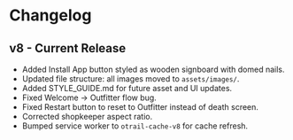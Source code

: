 # Changelog

## v8 - Current Release
- Added Install App button styled as wooden signboard with domed nails.
- Updated file structure: all images moved to `assets/images/`.
- Added STYLE_GUIDE.md for future asset and UI updates.
- Fixed Welcome → Outfitter flow bug.
- Fixed Restart button to reset to Outfitter instead of death screen.
- Corrected shopkeeper aspect ratio.
- Bumped service worker to `otrail-cache-v8` for cache refresh.
